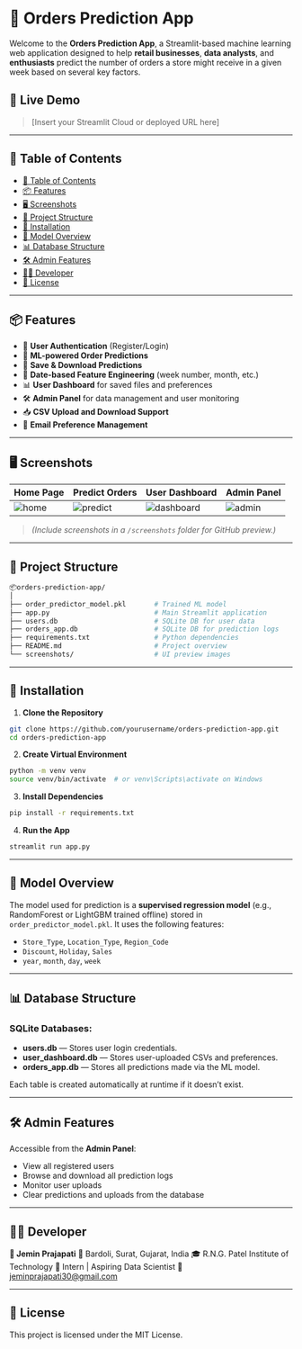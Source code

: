 
# 🛒 Orders Prediction App

Welcome to the **Orders Prediction App**, a Streamlit-based machine learning web application designed to help **retail businesses**, **data analysts**, and **enthusiasts** predict the number of orders a store might receive in a given week based on several key factors.

## 🚀 Live Demo

> \[Insert your Streamlit Cloud or deployed URL here]

---

## 📌 Table of Contents

* [📌 Table of Contents](#-table-of-contents)
* [📦 Features](#-features)
* [🖥️ Screenshots](#️-screenshots)
* [📁 Project Structure](#-project-structure)
* [🔧 Installation](#-installation)
* [🧠 Model Overview](#-model-overview)
* [📊 Database Structure](#-database-structure)
* [🛠️ Admin Features](#️-admin-features)
* [👨‍💻 Developer](#-developer)
* [📃 License](#-license)

---

## 📦 Features

* 🔐 **User Authentication** (Register/Login)
* 🧮 **ML-powered Order Predictions**
* 💾 **Save & Download Predictions**
* 🧠 **Date-based Feature Engineering** (week number, month, etc.)
* 📊 **User Dashboard** for saved files and preferences
* 🛠️ **Admin Panel** for data management and user monitoring
* 📥 **CSV Upload and Download Support**
* 💌 **Email Preference Management**

---

## 🖥️ Screenshots

| Home Page                     | Predict Orders                      | User Dashboard                          | Admin Panel                     |
| ----------------------------- | ----------------------------------- | --------------------------------------- | ------------------------------- |
| ![home]() | ![predict]() | ![dashboard]() | ![admin]() |

> *(Include screenshots in a `/screenshots` folder for GitHub preview.)*

---

## 📁 Project Structure

```bash
📦orders-prediction-app/
│
├── order_predictor_model.pkl       # Trained ML model
├── app.py                          # Main Streamlit application
├── users.db                        # SQLite DB for user data
├── orders_app.db                   # SQLite DB for prediction logs
├── requirements.txt                # Python dependencies
├── README.md                       # Project overview
└── screenshots/                    # UI preview images
```

---

## 🔧 Installation

1. **Clone the Repository**

```bash
git clone https://github.com/yourusername/orders-prediction-app.git
cd orders-prediction-app
```

2. **Create Virtual Environment**

```bash
python -m venv venv
source venv/bin/activate  # or venv\Scripts\activate on Windows
```

3. **Install Dependencies**

```bash
pip install -r requirements.txt
```

4. **Run the App**

```bash
streamlit run app.py
```

---

## 🧠 Model Overview

The model used for prediction is a **supervised regression model** (e.g., RandomForest or LightGBM trained offline) stored in `order_predictor_model.pkl`. It uses the following features:

* `Store_Type`, `Location_Type`, `Region_Code`
* `Discount`, `Holiday`, `Sales`
* `year`, `month`, `day`, `week`

---

## 📊 Database Structure

### SQLite Databases:

* **users.db** — Stores user login credentials.
* **user\_dashboard.db** — Stores user-uploaded CSVs and preferences.
* **orders\_app.db** — Stores all predictions made via the ML model.

Each table is created automatically at runtime if it doesn’t exist.

---

## 🛠️ Admin Features

Accessible from the **Admin Panel**:

* View all registered users
* Browse and download all prediction logs
* Monitor user uploads
* Clear predictions and uploads from the database

---

## 👨‍💻 Developer

**👤 Jemin Prajapati**
📍 Bardoli, Surat, Gujarat, India
🎓 R.N.G. Patel Institute of Technology
💼 Intern | Aspiring Data Scientist
📧 [jeminprajapati30@gmail.com](mailto:jeminprajapati30@gmail.com)

---

## 📃 License

This project is licensed under the MIT License.

